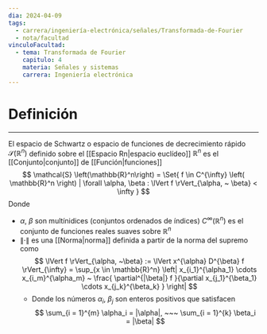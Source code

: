 ```yaml
---
dia: 2024-04-09
tags:
  - carrera/ingeniería-electrónica/señales/Transformada-de-Fourier
  - nota/facultad
vinculoFacultad:
  - tema: Transformada de Fourier
    capitulo: 4
    materia: Señales y sistemas
    carrera: Ingeniería electrónica
---
```

# Definición
---
El espacio de Schwartz o espacio de funciones de decrecimiento rápido $\mathcal{S} \left(\mathbb{R}^n\right)$ definido sobre el [[Espacio Rn|espacio euclídeo]] $\mathbb{R}^n$ es el [[Conjunto|conjunto]] de [[Función|funciones]] $$ \mathcal{S} \left(\mathbb{R}^n\right) = \Set{ f \in C^{\infty} \left( \mathbb{R}^n \right) | \forall \alpha, \beta : \lVert f \rVert_{\alpha, ~ \beta} < \infty } $$
Donde 
* $\alpha$, $\beta$ son multínidices (conjuntos ordenados de índices) $C^{\infty}\left( \mathbb{R}^n \right)$ es el conjunto de funciones reales suaves sobre $\mathbb{R}^n$
* $\lVert \cdot \rVert$ es una [[Norma|norma]] definida a partir de la norma del supremo como $$ \lVert f \rVert_{\alpha, ~\beta} := \lVert x^{\alpha} D^{\beta} f \rVert_{\infty} = \sup_{x \in \mathbb{R}^n} \left| x_{i_1}^{\alpha_1} \cdots x_{i_m}^{\alpha_m} ~ \frac{ \partial^{|\beta|} f }{\partial x_{j_1}^{\beta_1} \cdots x_{j_k}^{\beta_k} } \right| $$
	* Donde los números $\alpha_i$, $\beta_j$ son enteros positivos que satisfacen $$ \sum_{i = 1}^{m} \alpha_i = |\alpha|, ~~~ \sum_{i = 1}^{k} \beta_i = |\beta| $$